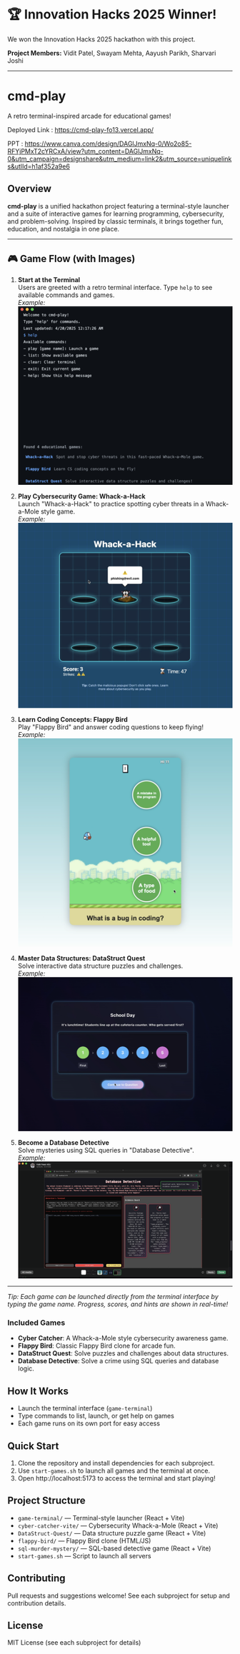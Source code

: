 # 🏆 Innovation Hacks 2025 Winner!

We won the Innovation Hacks 2025 hackathon with this project.

**Project Members:** Vidit Patel, Swayam Mehta, Aayush Parikh, Sharvari Joshi

---

# cmd-play

A retro terminal-inspired arcade for educational games!

Deployed Link : https://cmd-play-fo13.vercel.app/

PPT : https://www.canva.com/design/DAGlJmxNq-0/Wo2o85-RFYjPMxT2cYRCxA/view?utm_content=DAGlJmxNq-0&utm_campaign=designshare&utm_medium=link2&utm_source=uniquelinks&utlId=h1af352a9e6


## Overview

**cmd-play** is a unified hackathon project featuring a terminal-style launcher and a suite of interactive games for learning programming, cybersecurity, and problem-solving. Inspired by classic terminals, it brings together fun, education, and nostalgia in one place.

---

## 🎮 Game Flow (with Images)

1. **Start at the Terminal**  
   Users are greeted with a retro terminal interface. Type `help` to see available commands and games.  
*Example:*
![Terminal Help](images/terminal-help.png)

2. **Play Cybersecurity Game: Whack-a-Hack**  
   Launch "Whack-a-Hack" to practice spotting cyber threats in a Whack-a-Mole style game.  
*Example:*
![Whack-a-Hack](images/whack-a-hack.png)

3. **Learn Coding Concepts: Flappy Bird**  
   Play "Flappy Bird" and answer coding questions to keep flying!  
*Example:*
![Flappy Bird Coding](images/flappy-bird.png)

4. **Master Data Structures: DataStruct Quest**  
   Solve interactive data structure puzzles and challenges.  
*Example:*
![DataStruct Quest](images/datastruct-quest.png)

5. **Become a Database Detective**  
   Solve mysteries using SQL queries in "Database Detective".  
*Example:*
![Database Detective](images/database-detective.png)

---

*Tip: Each game can be launched directly from the terminal interface by typing the game name. Progress, scores, and hints are shown in real-time!*

### Included Games
- **Cyber Catcher**: A Whack-a-Mole style cybersecurity awareness game.
- **Flappy Bird**: Classic Flappy Bird clone for arcade fun.
- **DataStruct Quest**: Solve puzzles and challenges about data structures.
- **Database Detective**: Solve a crime using SQL queries and database logic.

## How It Works
- Launch the terminal interface (`game-terminal`)
- Type commands to list, launch, or get help on games
- Each game runs on its own port for easy access

## Quick Start
1. Clone the repository and install dependencies for each subproject.
2. Use `start-games.sh` to launch all games and the terminal at once.
3. Open http://localhost:5173 to access the terminal and start playing!

## Project Structure
- `game-terminal/` — Terminal-style launcher (React + Vite)
- `cyber-catcher-vite/` — Cybersecurity Whack-a-Mole (React + Vite)
- `DataStruct-Quest/` — Data structure puzzle game (React + Vite)
- `flappy-bird/` — Flappy Bird clone (HTML/JS)
- `sql-murder-mystery/` — SQL-based detective game (React + Vite)
- `start-games.sh` — Script to launch all servers

## Contributing
Pull requests and suggestions welcome! See each subproject for setup and contribution details.

## License
MIT License (see each subproject for details)
